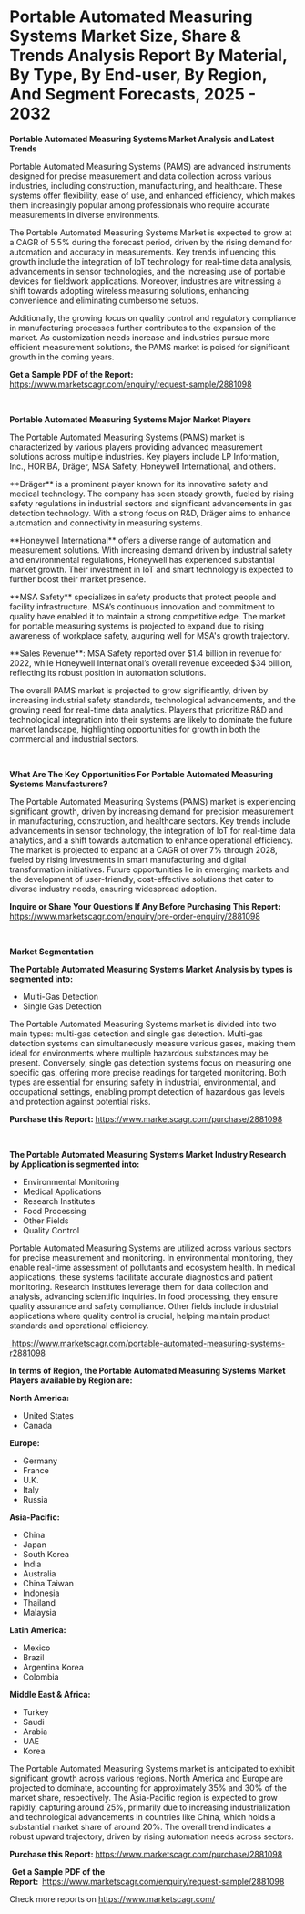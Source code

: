 <p><h1>Portable Automated Measuring Systems Market Size, Share & Trends Analysis Report By Material, By Type, By End-user, By Region, And Segment Forecasts, 2025 - 2032</h1></p><p><strong>Portable Automated Measuring Systems Market Analysis and Latest Trends</strong></p>
<p><p>Portable Automated Measuring Systems (PAMS) are advanced instruments designed for precise measurement and data collection across various industries, including construction, manufacturing, and healthcare. These systems offer flexibility, ease of use, and enhanced efficiency, which makes them increasingly popular among professionals who require accurate measurements in diverse environments.</p><p>The Portable Automated Measuring Systems Market is expected to grow at a CAGR of 5.5% during the forecast period, driven by the rising demand for automation and accuracy in measurements. Key trends influencing this growth include the integration of IoT technology for real-time data analysis, advancements in sensor technologies, and the increasing use of portable devices for fieldwork applications. Moreover, industries are witnessing a shift towards adopting wireless measuring solutions, enhancing convenience and eliminating cumbersome setups.</p><p>Additionally, the growing focus on quality control and regulatory compliance in manufacturing processes further contributes to the expansion of the market. As customization needs increase and industries pursue more efficient measurement solutions, the PAMS market is poised for significant growth in the coming years.</p></p>
<p><strong>Get a Sample PDF of the Report:&nbsp;</strong> <a href="https://www.marketscagr.com/enquiry/request-sample/2881098?utm_campaign=3216&utm_medium=2&utm_source=Github&utm_content=ia&utm_term=12032025&utm_id=portable-automated-measuring-systems">https://www.marketscagr.com/enquiry/request-sample/2881098</a></p>
<p>&nbsp;</p>
<p><strong>Portable Automated Measuring Systems Major Market Players</strong></p>
<p><p>The Portable Automated Measuring Systems (PAMS) market is characterized by various players providing advanced measurement solutions across multiple industries. Key players include LP Information, Inc., HORIBA, Dräger, MSA Safety, Honeywell International, and others.</p><p>**Dräger** is a prominent player known for its innovative safety and medical technology. The company has seen steady growth, fueled by rising safety regulations in industrial sectors and significant advancements in gas detection technology. With a strong focus on R&D, Dräger aims to enhance automation and connectivity in measuring systems.</p><p>**Honeywell International** offers a diverse range of automation and measurement solutions. With increasing demand driven by industrial safety and environmental regulations, Honeywell has experienced substantial market growth. Their investment in IoT and smart technology is expected to further boost their market presence.</p><p>**MSA Safety** specializes in safety products that protect people and facility infrastructure. MSA’s continuous innovation and commitment to quality have enabled it to maintain a strong competitive edge. The market for portable measuring systems is projected to expand due to rising awareness of workplace safety, auguring well for MSA's growth trajectory.</p><p>**Sales Revenue**: MSA Safety reported over $1.4 billion in revenue for 2022, while Honeywell International’s overall revenue exceeded $34 billion, reflecting its robust position in automation solutions.</p><p>The overall PAMS market is projected to grow significantly, driven by increasing industrial safety standards, technological advancements, and the growing need for real-time data analytics. Players that prioritize R&D and technological integration into their systems are likely to dominate the future market landscape, highlighting opportunities for growth in both the commercial and industrial sectors.</p></p>
<p>&nbsp;</p>
<p><strong>What Are The Key Opportunities For Portable Automated Measuring Systems Manufacturers?</strong></p>
<p><p>The Portable Automated Measuring Systems (PAMS) market is experiencing significant growth, driven by increasing demand for precision measurement in manufacturing, construction, and healthcare sectors. Key trends include advancements in sensor technology, the integration of IoT for real-time data analytics, and a shift towards automation to enhance operational efficiency. The market is projected to expand at a CAGR of over 7% through 2028, fueled by rising investments in smart manufacturing and digital transformation initiatives. Future opportunities lie in emerging markets and the development of user-friendly, cost-effective solutions that cater to diverse industry needs, ensuring widespread adoption.</p></p>
<p><strong>Inquire or Share Your Questions If Any Before Purchasing This Report:</strong> <a href="https://www.marketscagr.com/enquiry/pre-order-enquiry/2881098?utm_campaign=3216&utm_medium=2&utm_source=Github&utm_content=ia&utm_term=12032025&utm_id=portable-automated-measuring-systems">https://www.marketscagr.com/enquiry/pre-order-enquiry/2881098</a></p>
<p>&nbsp;</p>
<p><strong>Market Segmentation</strong></p>
<p><strong>The Portable Automated Measuring Systems Market Analysis by types is segmented into:</strong></p>
<p><ul><li>Multi-Gas Detection</li><li>Single Gas Detection</li></ul></p>
<p><p>The Portable Automated Measuring Systems market is divided into two main types: multi-gas detection and single gas detection. Multi-gas detection systems can simultaneously measure various gases, making them ideal for environments where multiple hazardous substances may be present. Conversely, single gas detection systems focus on measuring one specific gas, offering more precise readings for targeted monitoring. Both types are essential for ensuring safety in industrial, environmental, and occupational settings, enabling prompt detection of hazardous gas levels and protection against potential risks.</p></p>
<p><strong>Purchase this Report:&nbsp;</strong><a href="https://www.marketscagr.com/purchase/2881098?utm_campaign=3216&utm_medium=2&utm_source=Github&utm_content=ia&utm_term=12032025&utm_id=portable-automated-measuring-systems">https://www.marketscagr.com/purchase/2881098</a></p>
<p>&nbsp;</p>
<p><strong>The Portable Automated Measuring Systems Market Industry Research by Application is segmented into:</strong></p>
<p><ul><li>Environmental Monitoring</li><li>Medical Applications</li><li>Research Institutes</li><li>Food Processing</li><li>Other Fields</li><li>Quality Control</li></ul></p>
<p><p>Portable Automated Measuring Systems are utilized across various sectors for precise measurement and monitoring. In environmental monitoring, they enable real-time assessment of pollutants and ecosystem health. In medical applications, these systems facilitate accurate diagnostics and patient monitoring. Research institutes leverage them for data collection and analysis, advancing scientific inquiries. In food processing, they ensure quality assurance and safety compliance. Other fields include industrial applications where quality control is crucial, helping maintain product standards and operational efficiency.</p></p>
<p><a href="https://www.marketscagr.com/portable-automated-measuring-systems-r2881098?utm_campaign=3216&utm_medium=2&utm_source=Github&utm_content=ia&utm_term=12032025&utm_id=portable-automated-measuring-systems">&nbsp;https://www.marketscagr.com/portable-automated-measuring-systems-r2881098</a></p>
<p><strong>In terms of Region, the Portable Automated Measuring Systems Market Players available by Region are:</strong></p>
<p>
    <p> <strong> North America: </strong>
        <ul>
            <li>United States</li>
            <li>Canada</li>
        </ul>
        </p> 
    <p> <strong> Europe: </strong>
        <ul>
            <li>Germany</li>
            <li>France</li>
            <li>U.K.</li>
            <li>Italy</li>
            <li>Russia</li>
        </ul>
        </p> 
    <p> <strong> Asia-Pacific: </strong>
        <ul>
            <li>China</li>
            <li>Japan</li>
            <li>South Korea</li>
            <li>India</li>
            <li>Australia</li>
            <li>China Taiwan</li>
            <li>Indonesia</li>
            <li>Thailand</li>
            <li>Malaysia</li>
        </ul>
        </p> 
    <p> <strong> Latin America: </strong>
        <ul>
            <li>Mexico</li>
            <li>Brazil</li>
            <li>Argentina Korea</li>
            <li>Colombia</li>
        </ul>
        </p> 
    <p> <strong> Middle East & Africa: </strong>
        <ul>
            <li>Turkey</li>
            <li>Saudi</li>
            <li>Arabia</li>
            <li>UAE</li>
            <li>Korea</li>
        </ul>
    </p>
    </p>
<p><p>The Portable Automated Measuring Systems market is anticipated to exhibit significant growth across various regions. North America and Europe are projected to dominate, accounting for approximately 35% and 30% of the market share, respectively. The Asia-Pacific region is expected to grow rapidly, capturing around 25%, primarily due to increasing industrialization and technological advancements in countries like China, which holds a substantial market share of around 20%. The overall trend indicates a robust upward trajectory, driven by rising automation needs across sectors.</p></p>
<p><strong>Purchase this Report: </strong><a href="https://www.marketscagr.com/purchase/2881098?utm_campaign=3216&utm_medium=2&utm_source=Github&utm_content=ia&utm_term=12032025&utm_id=portable-automated-measuring-systems">https://www.marketscagr.com/purchase/2881098</a></p>
<p>&nbsp;<strong>Get a Sample PDF of the Report:&nbsp;&nbsp;</strong><a href="https://www.marketscagr.com/enquiry/request-sample/2881098?utm_campaign=3216&utm_medium=2&utm_source=Github&utm_content=ia&utm_term=12032025&utm_id=portable-automated-measuring-systems">https://www.marketscagr.com/enquiry/request-sample/2881098</a></p>
<p><strong></strong></p>
<p>Check more reports on <a href="https://www.marketscagr.com/?utm_campaign=3216&utm_medium=2&utm_source=Github&utm_content=ia&utm_term=12032025&utm_id=portable-automated-measuring-systems">https://www.marketscagr.com/</a></p>